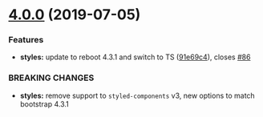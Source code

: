 # [4.0.0](https://github.com/alexruzzarin/styled-reboot/compare/v3.0.2...v4.0.0) (2019-07-05)


### Features

* **styles:** update to reboot 4.3.1 and switch to TS ([91e69c4](https://github.com/alexruzzarin/styled-reboot/commit/91e69c4)), closes [#86](https://github.com/alexruzzarin/styled-reboot/issues/86)


### BREAKING CHANGES

* **styles:** remove support to `styled-components` v3, new options to match bootstrap 4.3.1
